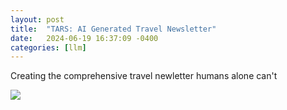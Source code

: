 ```yaml
---
layout: post
title:  "TARS: AI Generated Travel Newsletter"
date:   2024-06-19 16:37:09 -0400
categories: [llm]
---
```


Creating the comprehensive travel newletter humans alone can't

<img src="/assets/spongebob.png">
